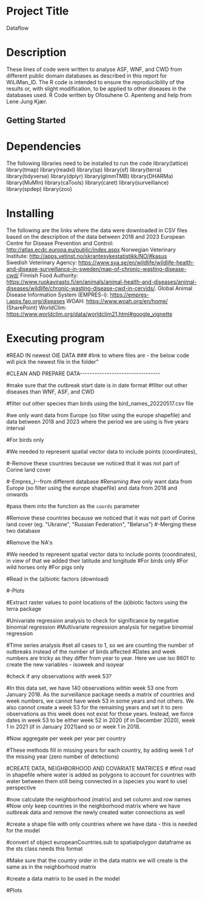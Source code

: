 # Project Title

Dataflow

# Description

These lines of code were written to analyse ASF, WNF, and CWD from different public domain databases as described in this report for WiLiMan_ID. The R code is intended to ensure the reproducibility of the results or, with slight modification, to be applied to other diseases in the databases used. R Code written by Ofosuhene O. Apenteng and help from Lene Jung Kjær.

## Getting Started

# Dependencies
The following libraries need to be installed to run the code
library(lattice)
library(tmap)
library(readxl)
library(sp)
library(sf)
library(terra)
library(tidyverse)
library(dplyr)
library(glmmTMB)
library(DHARMa)
library(MuMIn)
library(caTools) 
library(caret)
library(surveillance)
library(spdep)
library(zoo)

# Installing

The following are the links where the data were downloaded in CSV files based on the description of the data between 2018 and 2023
European Centre for Disease Prevention and Control: http://atlas.ecdc.europa.eu/public/index.aspx
Norwegian Veterinary Institute: http://apps.vetinst.no/skrantesykestatistikk/NO/#kasus   
Swedish Veterinary Agency: https://www.sva.se/en/wildlife/wildlife-health-and-disease-surveillance-in-sweden/map-of-chronic-wasting-disease-cwd/
Finnish Food Authority: https://www.ruokavirasto.fi/en/animals/animal-health-and-diseases/animal-diseases/wildlife/chronic-wasting-disease-cwd-in-cervids/. 
Global Animal Disease Information System (EMPRES-i): https://empres-i.apps.fao.org/diseases
WOAH: https://www.woah.org/en/home/ (SharePoint)
 WorldClim: https://www.worldclim.org/data/worldclim21.html#google_vignette


# Executing program

#READ IN newest OIE DATA ###
#link to where files are - the below code will pick the newest file in the folder"

#CLEAN AND PREPARE DATA---------------------------------

#make sure that the outbreak start date is in date format
#filter out other diseases than WNF, ASF, and CWD

#filter out other species than birds using the bird_names_20220517.csv file

#we only want data from Europe (so filter using the europe shapefile) and data between 2018 and 2023 where the period we are using is five years interval

#For birds only

#We needed to represent spatial vector data to include points (coordinates),


#-Remove these countries because we noticed that it was not part of Corine land cover

#-Empres_I--from different database
#Renaming
#we only want data from Europe (so filter using the europe shapefile) and data from 2018 and onwards

#pass them into the function as the `coords` parameter

#Remove these countries because we noticed that it was not part of Corine land cover (eg. "Ukraine", "Russian Federation", "Belarus")
#-Merging these two database

#Remove the NA's

#We needed to represent spatial vector data to include points (coordinates), in view of that we added their latitude and longitude
#For birds only
#For wild horses only
#For pigs only

#Read in the (a)biotic factors (download)

#-Plots

#Extract raster values to point locations of the (a)biotic factors using the terra package 

#Univariate regression analysis to check for significance by negative binomial regression 
#Multivariate regression analysis for negative binomial regression 

#Time series analysis
#set all cases to 1, so we are counting the number of outbreaks instead of the number of birds affected
#Dates and week numbers are tricky as they differ from year to year. Here we use iso 8601 to create the new variables - isoweek and isoyear

#check if any observations with week 53?

#In this data set, we have 140 observations within week 53 one from  January 2018. As the surveillance package needs a matrix of countries and week numbers, we cannot have week 53 in some years and not others. We also cannot create a week 53 for the remaining years and set it to zero observations as this week does not exist for those years. Instead, we force dates in week 53 to be either week 52 in 2020 (if in December 2020), week 1 in 2021 (if in January 2021)and so or week 1 in 2018.

#Now aggregate per week per year per country

#These methods fill in missing years for each country, by adding week 1 of the missing year (zero number of detections)

#CREATE DATA, NEIGHBORHOOD AND COVARIATE MATRICES #
#first read in shapefile where water is added as polygons to account for countries with water between them still being connected in a (species you want to use) perspective

#now calculate the neighborhood (matrix) and set column and row names
#Now only keep countries in the neighborhood matrix where we have outbreak data and remove the newly created water connections as well

#create a shape file with only countries where we have data - this is needed for the model

#convert sf object europeanCountries.sub to spatialpolygon dataframe as the sts class needs this format

#Make sure that the country order in the data matrix we will create is the same as in the neighborhood matrix

#create a data matrix to be used in the model 

#Plots

